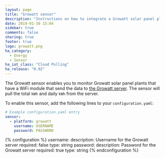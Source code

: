 ```yaml
---
layout: page
title: "Growatt sensor"
description: "Instructions on how to integrate a Growatt solar panel plant into Home Assistant."
date: 2019-01-30 15:04
sidebar: true
comments: false
sharing: true
footer: true
logo: growatt.png
ha_category:
  - Energy
  - Sensor
ha_iot_class: "Cloud Polling"
ha_release: "0.92"
---
```


The Growatt sensor enables you to monitor Growatt solar panel plants that have a WiFi module that send the data to [the Growatt server](https://server.growatt.com). The sensor will pull the total `kWh` and daily `kWh` from the server.

To enable this sensor, add the following lines to your `configuration.yaml`:

```yaml
# Example configuration.yaml entry
sensor:
  - platform: growatt
    username: USERNAME
    password: PASSWORD
```

{% configuration %}
username:
  description: Username for the Growatt server
  required: false
  type: string
password:
  description: Password for the Growatt server
  required: true
  type: string
{% endconfiguration %}

